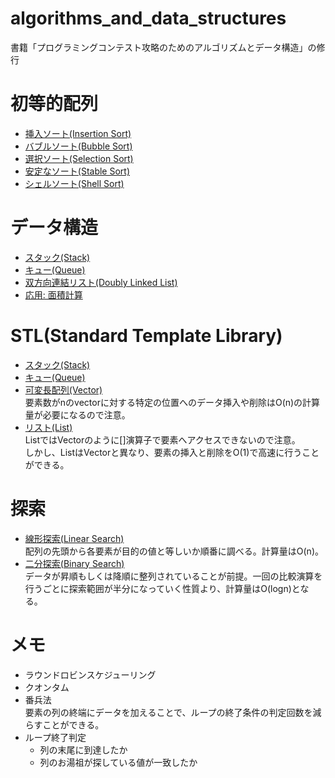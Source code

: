 # algorithms_and_data_structures
書籍「プログラミングコンテスト攻略のためのアルゴリズムとデータ構造」の修行

# 初等的配列
- [挿入ソート(Insertion Sort)](ALDS1_1_A_Insertion-Sort/main.cpp)
- [バブルソート(Bubble Sort)](ALDS1_2_A_Bubble-Sort/main.cpp)
- [選択ソート(Selection Sort)](ALDS1_2_B_Selection-Sort/main.cpp)
- [安定なソート(Stable Sort)](ALDS1_2_C_Stable-Sort/main.cpp)
- [シェルソート(Shell Sort)](ALDS1_2_D_Shell-Sort/main.cpp)

# データ構造
- [スタック(Stack)](ALDS1_3_A_Stack/main.cpp)
- [キュー(Queue)](ALDS1_3_B_Queue/main.cpp)
- [双方向連結リスト(Doubly Linked List)](ALDS1_3_C_Doubly-Linked-List/main.cpp)
- [応用: 面積計算](ALDS1_3_D_Areas-on-the-Cross-Section-Diagram/main.cpp)

# STL(Standard Template Library)
- [スタック(Stack)](STL/Stack/main.cpp)
- [キュー(Queue)](STL/Queue//main.cpp)
- [可変長配列(Vector)](STL/Vector/main.cpp)<br>
  要素数がnのvectorに対する特定の位置へのデータ挿入や削除はO(n)の計算量が必要になるので注意。
- [リスト(List)](STL/List/main.cpp)<br>
  ListではVectorのように[]演算子で要素へアクセスできないので注意。<br>
  しかし、ListはVectorと異なり、要素の挿入と削除をO(1)で高速に行うことができる。

# 探索
- [線形探索(Linear Search)](ALDS1_4_A_Linear-Search/main.c)  
  配列の先頭から各要素が目的の値と等しいか順番に調べる。計算量はO(n)。  
- [二分探索(Binary Search)](ALDS1_4_B_Binary-Search/main.c)  
  データが昇順もしくは降順に整列されていることが前提。一回の比較演算を行うごとに探索範囲が半分になっていく性質より、計算量はO(logn)となる。

# メモ
- ラウンドロビンスケジューリング  
- クオンタム  
- 番兵法  
  要素の列の終端にデータを加えることで、ループの終了条件の判定回数を減らすことができる。  
- ループ終了判定  
  - 列の末尾に到達したか  
  - 列のお湯祖が探している値が一致したか  

